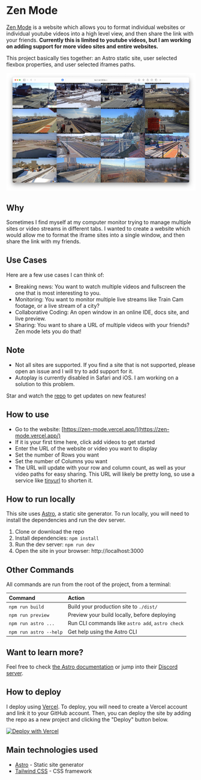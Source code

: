 # Zen Mode

[Zen Mode](https://zenmode.cam) is a website which allows you to format individual websites or individual youtube videos into a high level view, and then share the link with your friends. **Currently this is limited to youtube videos, but I am working on adding support for more video sites and entire websites.**

This project basically ties together: an Astro static site, user selected flexbox properties, and user selected iframes paths.

![Screenshot of Zen Mode](public/screenshot.png)

## Why

Sometimes I find myself at my computer monitor trying to manage multiple sites or video streams in different tabs. I wanted to create a website which would allow me to format the iframe sites into a single window, and then share the link with my friends.

## Use Cases

Here are a few use cases I can think of:

- Breaking news: You want to watch multiple videos and fullscreen the one that is most interesting to you.
- Monitoring: You want to monitor multiple live streams like Train Cam footage, or a live stream of a city? 
- Collaborative Coding: An open window in an online IDE, docs site, and live preview.
- Sharing: You want to share a URL of multiple videos with your friends? Zen mode lets you do that!

## Note

- Not all sites are supported. If you find a site that is not supported, please open an issue and I will try to add support for it.
- Autoplay is currently disabled in Safari and iOS. I am working on a solution to this problem.

Star and watch the [repo]() to get updates on new features!

## How to use

- Go to the website: [https://zen-mode.vercel.app/](https://zen-mode.vercel.app/)
- If it is your first time here, click add videos to get started
- Enter the URL of the website or video you want to display
- Set the number of Rows you want
- Set the number of Columns you want
- The URL will update with your row and column count, as well as your video paths for easy sharing. This URL will likely be pretty long, so use a service like [tinyurl](https://tinyurl.com/) to shorten it.

## How to run locally

This site uses [Astro](https://astro.build), a static site generator. To run locally, you will need to install the dependencies and run the dev server.

1. Clone or download the repo
2. Install dependencies: `npm install`
3. Run the dev server: `npm run dev`
4. Open the site in your browser: http://localhost:3000

## Other Commands

All commands are run from the root of the project, from a terminal:

| Command                | Action                                           |
| :--------------------- | :----------------------------------------------- |
| `npm run build`        | Build your production site to `./dist/`          |
| `npm run preview`      | Preview your build locally, before deploying     |
| `npm run astro ...`    | Run CLI commands like `astro add`, `astro check` |
| `npm run astro --help` | Get help using the Astro CLI                     |

## Want to learn more?

Feel free to check [the Astro documentation](https://docs.astro.build) or jump into their [Discord server](https://astro.build/chat).

## How to deploy

I deploy using [Vercel](https://vercel.com/). To deploy, you will need to create a Vercel account and link it to your GitHub account. Then, you can deploy the site by adding the repo as a new project and clicking the "Deploy" button below.

[![Deploy with Vercel](https://vercel.com/button)](https://vercel.com/import/project?template=)

## Main technologies used

- [Astro](https://astro.build) - Static site generator
- [Tailwind CSS](https://tailwindcss.com/) - CSS framework

